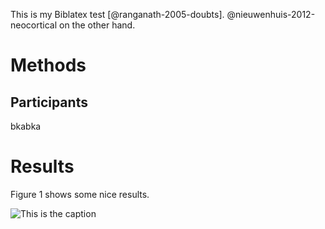 This is my Biblatex test [@ranganath-2005-doubts]. @nieuwenhuis-2012-neocortical on the other hand.

# Methods

## Participants

bkabka

# Results

Figure 1 shows some nice results.

![This is the caption](figures/figure1)
